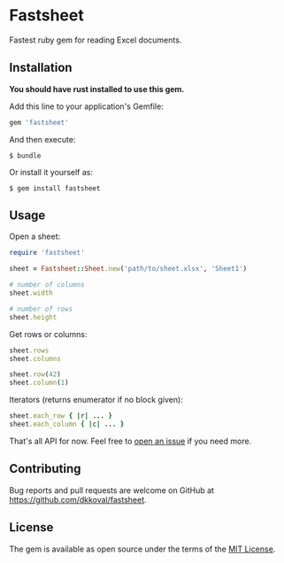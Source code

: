 # Fastsheet

Fastest ruby gem for reading Excel documents.

## Installation

**You should have rust installed to use this gem.**

Add this line to your application's Gemfile:

```ruby
gem 'fastsheet'
```

And then execute:

    $ bundle

Or install it yourself as:

    $ gem install fastsheet

## Usage

Open a sheet:

```ruby
require 'fastsheet'

sheet = Fastsheet::Sheet.new('path/to/sheet.xlsx', 'Sheet1')

# number of columns
sheet.width

# number of rows
sheet.height
```

Get rows or columns:

```ruby
sheet.rows
sheet.columns

sheet.row(42)
sheet.column(1)
```

Iterators (returns enumerator if no block given):

```ruby
sheet.each_row { |r| ... }
sheet.each_column { |c| ... }
```

That's all API for now. Feel free to [open an issue](http://github.com/dkkoval/fastsheet/issues) if you need more.

## Contributing

Bug reports and pull requests are welcome on GitHub at https://github.com/dkkoval/fastsheet.

## License

The gem is available as open source under the terms of the [MIT License](http://opensource.org/licenses/MIT).
